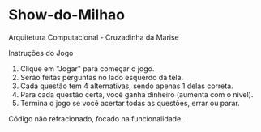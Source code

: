 # Show-do-Milhao
Arquitetura Computacional - Cruzadinha da Marise 

Instruções do Jogo 

1. Clique em "Jogar" para começar o jogo.
2. Serão feitas perguntas no lado esquerdo da tela.
3. Cada questão tem 4 alternativas, sendo apenas 1 delas correta.
4. Para cada questão certa, você ganha dinheiro (aumenta com o nível).
5. Termina o jogo se você acertar todas as questões, errar ou parar.

Código não refracionado, focado na funcionalidade.
